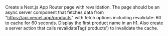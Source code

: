 Create a Next.js App Router page with revalidation. The page should be an async server component that fetches data from "https://api.vercel.app/products" with fetch options including revalidate: 60 to cache for 60 seconds. Display the first product name in an h1. Also create a server action that calls revalidateTag('products') to invalidate the cache.
